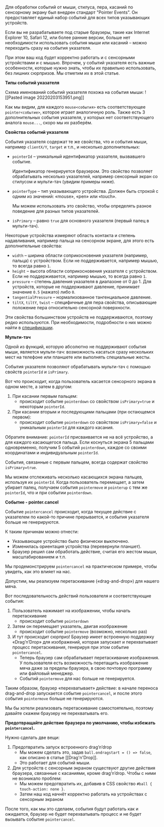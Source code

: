 Для обработки событий от мыши, стилуса, пера, касаний по сенсорному экрану был внедрен стандарт "Pointer Events". Он предоставляет единый набор событий для всех типов указывающих устройств.

Если вы не разрабатываете под старые браузеры, такие как Internet Explorer 10, Safari 12, или более ранние версии, больше нет необходимости использовать события мыши или касаний – можно переходить сразу на события указателя.

При этом ваш код будет корректно работать и с сенсорными устройствами и с мышью. Впрочем, у событий указателя есть важные особенности, которые нужно знать, чтобы их правильно использовать, без лишних сюрпризов. Мы отметим их в этой статье.

**Типы событий указателя**

Схема именований событий указателя похожа на события мыши:
![[Pasted image 20220203153951.png]]

Как мы видим, для каждого `mouse<события>` есть соответствующее `pointer<событие>`, которое играет аналогичную роль. Также есть 3 дополнительных события указателя, у которых нет соответствующего аналога `mouse...`, скоро мы их разберём.

**Свойства событий указателя**

События указателя содержат те же свойства, что и события мыши, например `clientX/Y`, `target` и т.п., и несколько дополнительных:

-   `pointerId` – уникальный идентификатор указателя, вызвавшего событие.
    
    Идентификатор генерируется браузером. Это свойство позволяет обрабатывать несколько указателей, например сенсорный экран со стилусом и мульти-тач (увидим примеры ниже).
    
-   `pointerType` – тип указывающего устройства. Должен быть строкой с одним из значений: «mouse», «pen» или «touch».
    
    Мы можем использовать это свойство, чтобы определять разное поведение для разных типов указателей.
    
-   `isPrimary` – равно `true` для основного указателя (первый палец в мульти-тач).
    

Некоторые устройства измеряют область контакта и степень надавливания, например пальца на сенсорном экране, для этого есть дополнительные свойства:

-   `width` – ширина области соприкосновения указателя (например, пальца) с устройством. Если не поддерживается, например мышью, то всегда равно `1`.
-   `height` – высота области соприкосновения указателя с устройством. Если не поддерживается, например мышью, то всегда равно `1`.
-   `pressure` – степень давления указателя в диапазоне от 0 до 1. Для устройств, которые не поддерживают давление, принимает значение `0.5` (нажато) либо `0`.
-   `tangentialPressure` – нормализованное тангенциальное давление.
-   `tiltX`, `tiltY`, `twist` – специфичные для пера свойства, описывающие положение пера относительно сенсорной поверхности.

Эти свойства большинством устройств не поддерживаются, поэтому редко используются. При необходимости, подробности о них можно найти в [спецификации](https://w3c.github.io/pointerevents/#pointerevent-interface).

**Мульти-тач**

Одной из функций, которую абсолютно не поддерживают события мыши, является мульти-тач: возможность касаться сразу нескольких мест на телефоне или планшете или выполнять специальные жесты.

События указателя позволяют обрабатывать мульти-тач с помощью свойств `pointerId` и `isPrimary`.

Вот что происходит, когда пользователь касается сенсорного экрана в одном месте, а затем в другом:

1.  При касании первым пальцем:
    -   происходит событие `pointerdown` со свойством `isPrimary=true` и некоторым `pointerId`.
2.  При касании вторым и последующими пальцами (при остающемся первом):
    -   происходит событие `pointerdown` со свойством `isPrimary=false` и уникальным `pointerId` для каждого касания.

Обратите внимание: `pointerId` присваивается не на всё устройство, а для каждого касающегося пальца. Если коснуться экрана 5 пальцами одновременно, получим 5 событий `pointerdown`, каждое со своими координатами и индивидуальным `pointerId`.

События, связанные с первым пальцем, всегда содержат свойство `isPrimary=true`.

Мы можем отслеживать несколько касающихся экрана пальцев, используя их `pointerId`. Когда пользователь перемещает, а затем убирает палец, получаем события `pointermove` и `pointerup` с тем же `pointerId`, что и при событии `pointerdown`.

**Событие - pointer.cancel**

Событие `pointercancel` происходит, когда текущее действие с указателем по какой-то причине прерывается, и события указателя больше не генерируются.

К таким причинам можно отнести:

-   Указывающее устройство было физически выключено.
-   Изменилась ориентация устройства (перевернули планшет).
-   Браузер решил сам обработать действие, считая его жестом мыши, масштабированием и т.п.

Мы продемонстрируем `pointercancel` на практическом примере, чтобы увидеть, как это влияет на нас.

Допустим, мы реализуем перетаскивание («drag-and-drop») для нашего мяча.

Вот последовательность действий пользователя и соответствующие события:

1.  Пользователь нажимает на изображении, чтобы начать перетаскивание
    -   происходит событие `pointerdown`
2.  Затем он перемещает указатель, двигая изображение
    -   происходит событие `pointermove` (возможно, несколько раз)
3.  И тут происходит сюрприз! Браузер имеет встроенную поддержку «Drag’n’Drop» для изображений, которая запускает и перехватывает процесс перетаскивания, генерируя при этом событие `pointercancel`.
    -   Теперь браузер сам обрабатывает перетаскивание изображения. У пользователя есть возможность перетащить изображение мяча даже за пределы браузера, в свою почтовую программу или файловый менеджер.
    -   Событий `pointermove` для нас больше не генерируется.

Таким образом, браузер «перехватывает» действие: в начале переноса drag-and-drop запускается событие `pointercancel`, и после этого события `pointermove` больше не генерируются.

Мы бы хотели реализовать перетаскивание самостоятельно, поэтому давайте скажем браузеру не перехватывать его.

**Предотвращайте действие браузера по умолчанию, чтобы избежать `pointercancel`.**

Нужно сделать две вещи:

1.  Предотвратить запуск встроенного drag’n’drop
    -   Мы можем сделать это, задав `ball.ondragstart = () => false`, как описано в статье [[Drag'n'Drop]].
    -   Это работает для событий мыши.
2.  Для устройств с сенсорным экраном существуют другие действия браузера, связанные с касаниями, кроме drag’n’drop. Чтобы с ними не возникало проблем:
    -   Мы можем предотвратить их, добавив в CSS свойство `#ball { touch-action: none }`.
    -   Затем наш код начнёт корректно работать на устройствах с сенсорным экраном

После того, как мы это сделаем, события будут работать как и ожидается, браузер не будет перехватывать процесс и не будет вызывать событие `pointercancel`.